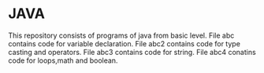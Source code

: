 # JAVA
This repository consists of programs of java from basic level.
File abc contains code for variable declaration.
File abc2 contains code for type casting and operators.
File abc3 contains code for string.
File abc4 conatins code for loops,math and boolean.
